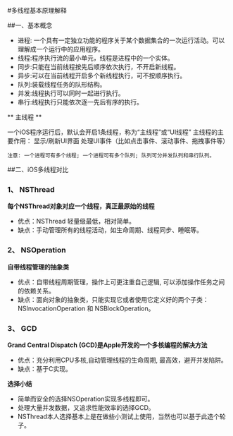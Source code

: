 
#多线程基本原理解释


##一、基本概念

- 进程: 一个具有一定独立功能的程序关于某个数据集合的一次运行活动。可以理解成一个运行中的应用程序。
- 线程:程序执行流的最小单元，线程是进程中的一个实体。
- 同步:只能在当前线程按先后顺序依次执行，不开启新线程。
- 异步:可以在当前线程开启多个新线程执行，可不按顺序执行。
- 队列:装载线程任务的队形结构。
- 并发:线程执行可以同时一起进行执行。
- 串行:线程执行只能依次逐一先后有序的执行。


** 主线程 **

一个iOS程序运行后，默认会开启1条线程，称为“主线程”或“UI线程”
主线程的主要作用：
显示/刷新UI界面
处理UI事件（比如点击事件、滚动事件、拖拽事件等）


`注意:
一个进程可有多个线程;
一个进程可有多个队列;
队列可分并发队列和串行队列。`

##二、iOS多线程对比

### 1、 NSThread


**每个NSThread对象对应一个线程，真正最原始的线程**

- 优点：NSThread 轻量级最低，相对简单。
- 缺点：手动管理所有的线程活动，如生命周期、线程同步、睡眠等。

### 2、 NSOperation


**自带线程管理的抽象类**

- 优点：自带线程周期管理，操作上可更注重自己逻辑, 可以添加操作任务之间的依赖关系。
- 缺点：面向对象的抽象类，只能实现它或者使用它定义好的两个子类：NSInvocationOperation 和 NSBlockOperation。

### 3、 GCD

**Grand Central Dispatch (GCD)是Apple开发的一个多核编程的解决方法**

- 优点：充分利用CPU多核,自动管理线程的生命周期, 最高效，避开并发陷阱。
- 缺点：基于C实现。


**选择小结**

- 简单而安全的选择NSOperation实现多线程即可。
- 处理大量并发数据，又追求性能效率的选择GCD。
- NSThread本人选择基本上是在做些小测试上使用，当然也可以基于此造个轮子。

